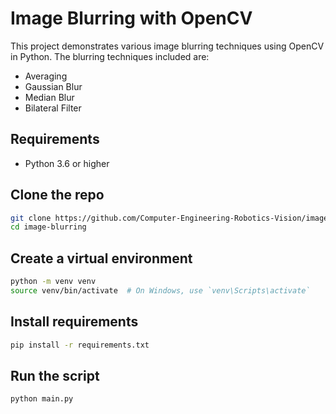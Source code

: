 # Image Blurring with OpenCV

This project demonstrates various image blurring techniques using OpenCV in Python. The blurring techniques included are:
- Averaging
- Gaussian Blur
- Median Blur
- Bilateral Filter

## Requirements

- Python 3.6 or higher

## Clone the repo
```sh
git clone https://github.com/Computer-Engineering-Robotics-Vision/image-blurring
cd image-blurring
```

## Create a virtual environment
```sh
python -m venv venv
source venv/bin/activate  # On Windows, use `venv\Scripts\activate`
```

## Install requirements
```sh
pip install -r requirements.txt
```

## Run the script
```sh
python main.py
```

